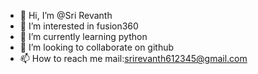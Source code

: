 - 👋 Hi, I’m @Sri Revanth
- 👀 I’m interested in fusion360
- 🌱 I’m currently learning python
- 💞️ I’m looking to collaborate on github
- 📫 How to reach me mail:srirevanth612345@gmail.com


<!---
DARKLOVE17/DARKLOVE17 is a ✨ special ✨ repository because its `README.md` (this file) appears on your GitHub profile.
You can click the Preview link to take a look at your changes.
--->
